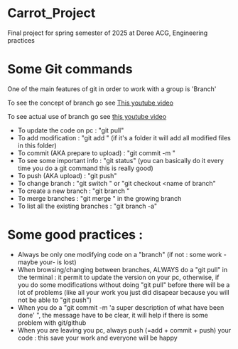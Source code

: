 # Carrot_Project
Final project for spring semester of 2025 at Deree ACG, Engineering practices

# Some Git commands

One of the main features of git in order to work with a group is 'Branch'

To see the concept of branch go see [This youtube video](https://www.youtube.com/watch?v=hwP7WQkmECE)

To see actual use of branch go see [this youtube video](https://www.youtube.com/watch?v=QV0kVNvkMxc)

- To update the code on pc : "git pull"
- To add modification : "git add <path of modified file>" (if it's a folder it will add all modified files in this folder)
- To commit (AKA prepare to upload) : "git commit -m <Super description>"
- To see some important info : "git status" (you can basically do it every time you do a git command this is really good)
- To push (AKA upload) : "git push"
- To change branch : "git switch <name of branch>" or "git checkout <name of branch"
- To create a new branch : "git branch <name of branch>"
- To merge branches : "git merge <branch to import>" in the growing branch
- To list all the existing branches : "git branch -a"

# Some good practices :

- Always be only one modifying code on a "branch" (if not : some work -maybe your- is lost)
- When browsing/changing between branches, ALWAYS do a "git pull" in the terminal : it permit to update the version on your pc, otherwise, if you do some modifications without doing "git pull" before there will be a lot of problems (like all your work you just did disapear because you will not be able to "git push")
- When you do a "git commit -m 'a super description of what have been done' ", the message have to be clear, it will help if there is some problem with git/github
- When you are leaving you pc, always push (=add + commit + push) your code : this save your work and everyone will be happy

